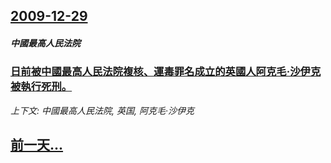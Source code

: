 ## [2009-12-29](/news/2009/12/29/index.md)

##### 中國最高人民法院
### [日前被中國最高人民法院複核、運毒罪名成立的英國人阿克毛·沙伊克被執行死刑。](/news/2009/12/29/日前被中國最高人民法院複核-運毒罪名成立的英國人阿克毛-沙伊克被執行死刑.md)
_上下文: 中國最高人民法院, 英国, 阿克毛·沙伊克_

## [前一天...](/news/2009/12/27/index.md)

